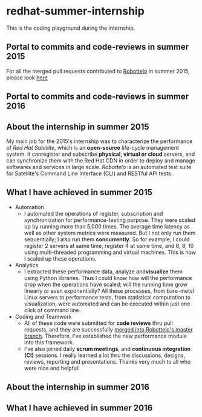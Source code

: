 # redhat-summer-internship
This is the coding playground during the internship.

## Portal to commits and code-reviews in summer 2015
For all the merged pull requests contributed to [Robottelo](https://github.com/SatelliteQE/robottelo) in summer 2015, please look [here](https://github.com/SatelliteQE/robottelo/commits?author=danuzclaudes)

## Portal to commits and code-reviews in summer 2016


## About the internship in summer 2015
My main job for the 2015's internship was to characterize the performance of *Red Hat Satellite*, which is an **open-source** life-cycle management system. It can ​register and subscribe​ **physical, virtual or cloud** servers, and ​can synchronize​ them with the Red Hat CDN in order to deploy and manage softwares and services in large scale. *Robottelo* is an automated test suite for Satellite's Command Line Interface (CLI) and RESTful API tests.


## What I have achieved in summer 2015
- Automation
  * I automated​ the operations of register, subscription and synchronization for performance-testing purpose. They were ​scale​d up by running more than 5,000 times. ​The​ average time latency as well as other system metrics were measured. But I not only run them sequentially; I also run them ​**concurrently**​. So for example, I could register 2 servers at same time, register 4 at same time, and 6, 8, 10 using multi-threaded programming and virtual machines. This is how I scaled up these operations.
- Analytics
  * I extracted these performance data, ​analyze​ and ​**visualize**​ them using Python libraries. Thus I could know how will the performance drop when the operations have scaled; will the running time grow linearly or even exponentially? All these processes, from bare­-metal Linux servers to performance tests, from statistical computation to visualization, were automated and can be executed within just one click of command line​.
- Coding and Teamwork
  * All of these code were submitted for **code reviews** thru pull requests, and they are successfully [merged into Robottelo's master branch](https://github.com/SatelliteQE/robottelo/pulls?q=iauthor%3Adanuzclaudes). Therefore, I've established the new performance module into this framework.
  * I've also joined daily **scrum meetings**, and **continuous integration (CI)** sessions. I really learned a lot thru the discussions, designs, reviews, reporting and presentations. Thanks very much to all who were nice and helpful!


## About the internship in summer 2016
## What I have achieved in summer 2016
